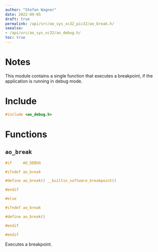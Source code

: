 ```yaml
---
author: "Stefan Wagner"
date: 2022-09-05
draft: true
permalink: /api/src/ao_sys_xc32_pic32/ao_break.h/
seealso:
- /api/src/ao_sys_xc32/ao_debug.h/
toc: true
---
```


# Notes

This module contains a single function that executes a breakpoint, if the application is running in debug mode.

# Include

```c
#include <ao_debug.h>
```

# Functions

## `ao_break`

```c
#if     AO_DEBUG

#ifndef ao_break

#define ao_break() __builtin_software_breakpoint()

#endif

#else

#ifndef ao_break

#define ao_break()

#endif

#endif
```

Executes a breakpoint.
